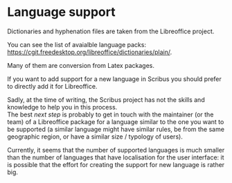 # Language support

Dictionaries and hyphenation files are taken from the Libreoffice project.

You can see the list of avaialble language packs: <https://cgit.freedesktop.org/libreoffice/dictionaries/plain/>.

Many of them are conversion from Latex packages.

If you want to add support for a new language in Scribus you should prefer to directly add it for Libreoffice.

Sadly, at the time of writing, the Scribus project has not the skills and knowledge to help you in this process.  
The best _next step_ is probably to get in touch with the maintainer (or the team) of a Libreoffice package for a language similar to the one you want to be supported (a similar language might have similar rules, be from the same geographic region, or have a similar size / typology of users).

Currently, it seems that the number of supported languages is much smaller than the number of languages that have localisation for the user interface: it is possible that the effort for creating the support for new language is rather big.


